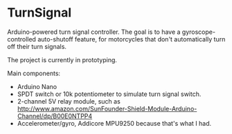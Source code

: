 # TurnSignal
Arduino-powered turn signal controller.
The goal is to have a gyroscope-controlled auto-shutoff feature,
for motorcycles that don't automatically turn off their turn signals.

The project is currently in prototyping.

Main components:
 * Arduino Nano
 * SPDT switch or 10k potentiometer to simulate turn signal switch.
 * 2-channel 5V relay module, such as http://www.amazon.com/SunFounder-Shield-Module-Arduino-Channel/dp/B00E0NTPP4
 * Accelerometer/gyro, Addicore MPU9250 because that's what I had.
